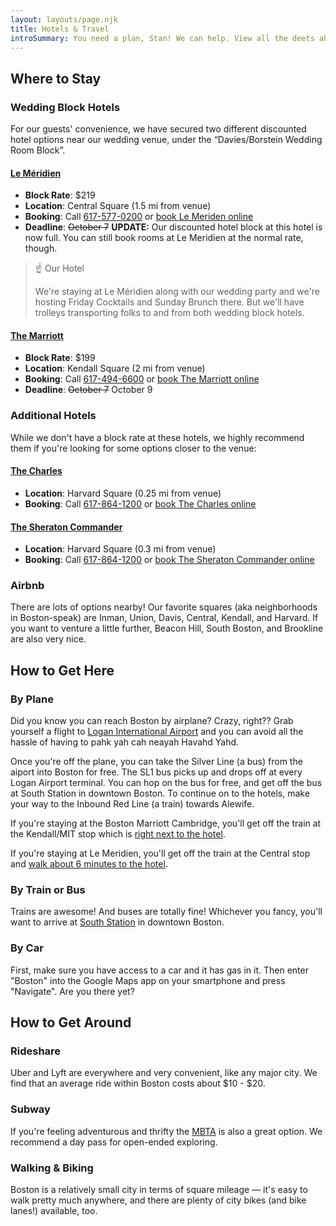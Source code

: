 ```yaml
---
layout: layouts/page.njk
title: Hotels & Travel
introSummary: You need a plan, Stan! We can help. View all the deets about the rest of the wedding weekend, where to stay, and how to get here.
---
```


## Where to Stay

### Wedding Block Hotels

For our guests' convenience, we have secured two different discounted hotel options near our wedding venue, under the “Davies/Borstein Wedding Room Block”.

#### [Le Méridien](https://goo.gl/maps/Bs52XamKjugYJxyU6)

* **Block Rate**: $219
* **Location**: Central Square (1.5 mi from venue)
* **Booking**: Call [617-577-0200](tel:6175770200) or [book Le Meriden online](https://www.marriott.com/events/start.mi?id=1647348171625&key=GRP)
* **Deadline**: ~~October 7~~ **UPDATE:** Our discounted hotel block at this hotel is now full. You can still book rooms at Le Meridien at the normal rate, though.

> ☝️ Our Hotel
>
> We're staying at Le Méridien along with our wedding party and we're hosting Friday Cocktails and Sunday Brunch there. But we'll have trolleys transporting folks to and from both wedding block hotels.

#### [The Marriott](https://goo.gl/maps/KJxcu23ywJZvkWKc7)

* **Block Rate**: $199
* **Location**: Kendall Square (2 mi from venue)
* **Booking**: Call [617-494-6600](tel:6174946600) or [book The Marriott online](https://www.marriott.com/events/start.mi?id=1648493727073&key=GRP)
* **Deadline**: ~~October 7~~ October 9

### Additional Hotels

While we don't have a block rate at these hotels, we highly recommend them if you're looking for some options closer to the venue:

#### [The Charles](https://goo.gl/maps/5J8ue6nXNbjY6iUC6)

* **Location**: Harvard Square (0.25 mi from venue)
* **Booking**: Call [617-864-1200](tel:6178641200) or [book The Charles online](https://www.charleshotel.com/)

#### [The Sheraton Commander](https://goo.gl/maps/TGkQzReBFa7rtYEm8)

* **Location**: Harvard Square (0.3 mi from venue)
* **Booking**: Call [617-864-1200](tel:6178641200) or [book The Sheraton Commander online](https://www.marriott.com/en-us/hotels/boscs-sheraton-commander-hotel/overview/)

### Airbnb

There are lots of options nearby! Our favorite squares (aka neighborhoods in Boston-speak) are Inman, Union, Davis, Central, Kendall, and Harvard. If you want to venture a little further, Beacon Hill, South Boston, and Brookline are also very nice.

## How to Get Here

### By Plane

Did you know you can reach Boston by airplane? Crazy, right?? Grab yourself a flight to [Logan International Airport](http://www.massport.com/logan-airport/) and you can avoid all the hassle of having to pahk yah cah neayah Havahd Yahd.

Once you're off the plane, you can take the Silver Line (a bus) from the aiport into Boston for free. The SL1 bus picks up and drops off at every Logan Airport terminal. You can hop on the bus for free, and get off the bus at South Station in downtown Boston. To continue on to the hotels, make your way to the Inbound Red Line (a train) towards Alewife.

If you're staying at the Boston Marriott Cambridge, you'll get off the train at the Kendall/MIT stop which is [right next to the hotel](https://goo.gl/maps/KfjHLYKBpa9uBSAo9). 

If you're staying at Le Meridien, you'll get off the train at the Central stop and [walk about 6 minutes to the hotel](https://goo.gl/maps/4Hn8cKPzn9HcYutt8).


### By Train or Bus

Trains are awesome! And buses are totally fine! Whichever you fancy, you'll want to arrive at [South Station](https://www.south-station.net/) in downtown Boston.

### By Car

First, make sure you have access to a car and it has gas in it. Then enter "Boston" into the Google Maps app on your smartphone and press "Navigate". Are you there yet?

## How to Get Around

### Rideshare

Uber and Lyft are everywhere and very convenient, like any major city. We find that an average ride within Boston costs about $10 - $20.

### Subway

If you're feeling adventurous and thrifty the [MBTA](https://www.mbta.com/schedules/subway) is also a great option. We recommend a day pass for open-ended exploring.

### Walking & Biking

Boston is a relatively small city in terms of square mileage — it's easy to walk pretty much anywhere, and there are plenty of city bikes (and bike lanes!) available, too.
